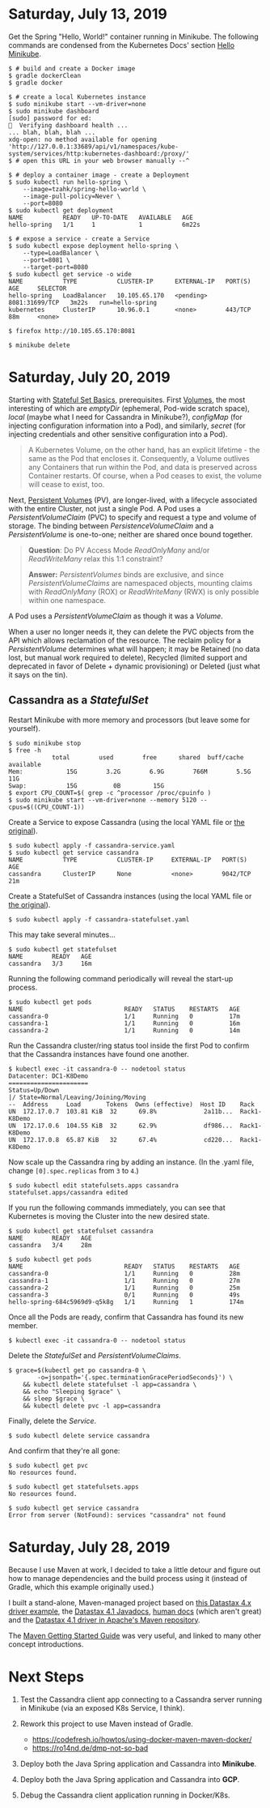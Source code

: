 Saturday, July 13, 2019
========================

Get the Spring "Hello, World!" container running in Minikube. The following
commands are condensed from the Kubernetes Docs' section [Hello Minikube](https://kubernetes.io/docs/tutorials/hello-minikube/).

    $ # build and create a Docker image
    $ gradle dockerClean
    $ gradle docker

    $ # create a local Kubernetes instance
    $ sudo minikube start --vm-driver=none
    $ sudo minikube dashboard
    [sudo] password for ed:
    🤔  Verifying dashboard health ...
    ... blah, blah, blah ...
    xdg-open: no method available for opening 'http://127.0.0.1:33689/api/v1/namespaces/kube-system/services/http:kubernetes-dashboard:/proxy/'
    $ # open this URL in your web browser manually --^

    $ # deploy a container image - create a Deployment
    $ sudo kubectl run hello-spring \
        --image=tzahk/spring-hello-world \
        --image-pull-policy=Never \
        --port=8080
    $ sudo kubectl get deployment
    NAME           READY   UP-TO-DATE   AVAILABLE   AGE
    hello-spring   1/1     1            1           6m22s

    $ # expose a service - create a Service
    $ sudo kubectl expose deployment hello-spring \
        --type=LoadBalancer \
        --port=8081 \
        --target-port=8080
    $ sudo kubectl get service -o wide
    NAME           TYPE           CLUSTER-IP      EXTERNAL-IP   PORT(S)          AGE     SELECTOR
    hello-spring   LoadBalancer   10.105.65.170   <pending>     8081:31699/TCP   3m22s   run=hello-spring
    kubernetes     ClusterIP      10.96.0.1       <none>        443/TCP          88m     <none>

    $ firefox http://10.105.65.170:8081

    $ minikube delete


Saturday, July 20, 2019
========================

Starting with [Stateful Set
Basics](https://kubernetes.io/docs/tutorials/stateful-application/basic-stateful-set/),
prerequisites. First
[Volumes](https://kubernetes.io/docs/concepts/storage/volumes/), the most
interesting of which are _emptyDir_ (ephemeral, Pod-wide scratch space),
_local_ (maybe what I need for Cassandra in Minikube?), _configMap_ (for
injecting configuration information into a Pod), and similarly, _secret_ (for
injecting credentials and other sensitive configuration into a Pod).

> A Kubernetes Volume, on the other hand, has an explicit lifetime - the same
as the Pod that encloses it. Consequently, a Volume outlives any Containers
that run within the Pod, and data is preserved across Container restarts. Of
course, when a Pod ceases to exist, the volume will cease to exist, too.

Next, [Persistent
Volumes](https://kubernetes.io/docs/concepts/storage/persistent-volumes/) (PV),
are longer-lived, with a lifecycle associated with the entire Cluster, not just
a single Pod. A Pod uses a _PersistentVolumeClaim_ (PVC) to specify and request
a type and volume of storage. The binding between _PersistenceVolumeClaim_ and
a _PersistentVolume_ is one-to-one; neither are shared once bound together.

> **Question**: Do PV Access Mode _ReadOnlyMany_ and/or _ReadWriteMany_ relax
this 1:1 constraint?
>
> **Answer:** _PersistentVolumes_ binds are exclusive, and since
_PersistentVolumeClaims_ are namespaced objects, mounting claims with
_ReadOnlyMany_ (ROX) or _ReadWriteMany_ (RWX) is only possible within one
namespace.

A Pod uses a _PersistentVolumeClaim_ as though it was a _Volume_.

When a user no longer needs it, they can delete the PVC objects from the API
which allows reclamation of the resource. The reclaim policy for a
_PersistentVolume_ determines what will happen; it may be Retained (no data
lost, but manual work required to delete), Recycled (limited support and
deprecated in favor of Delete + dynamic provisioning) or Deleted (just what it
says on the tin).

Cassandra as a _StatefulSet_
-----------------------------

Restart Minikube with more memory and processors (but leave some for yourself).

    $ sudo minikube stop
    $ free -h
                total        used        free      shared  buff/cache   available
    Mem:            15G        3.2G        6.9G        766M        5.5G         11G
    Swap:           15G          0B         15G
    $ export CPU_COUNT=$( grep -c ^processor /proc/cpuinfo )
    $ sudo minikube start --vm-driver=none --memory 5120 --cpus=$((CPU_COUNT-1))

Create a Service to expose Cassandra (using the local YAML file or [the
original](https://raw.githubusercontent.com/kubernetes/website/master/content/en/examples/application/cassandra/cassandra-service.yaml)).

    $ sudo kubectl apply -f cassandra-service.yaml
    $ sudo kubectl get service cassandra
    NAME           TYPE           CLUSTER-IP     EXTERNAL-IP   PORT(S)          AGE
    cassandra      ClusterIP      None           <none>        9042/TCP         21m

Create a StatefulSet of Cassandra instances (using the local YAML file or [the
original](https://raw.githubusercontent.com/kubernetes/website/master/content/en/examples/application/cassandra/cassandra-statefulset.yaml)).

    $ sudo kubectl apply -f cassandra-statefulset.yaml

This may take several minutes...

    $ sudo kubectl get statefulset
    NAME        READY   AGE
    cassandra   3/3     16m

Running the following command periodically will reveal the start-up process.

    $ sudo kubectl get pods
    NAME                            READY   STATUS    RESTARTS   AGE
    cassandra-0                     1/1     Running   0          17m
    cassandra-1                     1/1     Running   0          16m
    cassandra-2                     1/1     Running   0          14m

Run the Cassandra cluster/ring status tool inside the first Pod to
confirm that the Cassandra instances have found one another.

    $ kubectl exec -it cassandra-0 -- nodetool status
    Datacenter: DC1-K8Demo
    ======================
    Status=Up/Down
    |/ State=Normal/Leaving/Joining/Moving
    --  Address     Load       Tokens  Owns (effective)  Host ID    Rack
    UN  172.17.0.7  103.81 KiB  32      69.8%             2a11b...  Rack1-K8Demo
    UN  172.17.0.6  104.55 KiB  32      62.9%             df986...  Rack1-K8Demo
    UN  172.17.0.8  65.87 KiB   32      67.4%             cd220...  Rack1-K8Demo

Now scale up the Cassandra ring by adding an instance. (In the .yaml file,
change `[0].spec.replicas` from `3` to `4`.)

    $ sudo kubectl edit statefulsets.apps cassandra
    statefulset.apps/cassandra edited

If you run the following commands immediately, you can see that Kubernetes is
moving the Cluster into the new desired state.

    $ sudo kubectl get statefulset cassandra
    NAME        READY   AGE
    cassandra   3/4     28m

    $ sudo kubectl get pods
    NAME                            READY   STATUS    RESTARTS   AGE
    cassandra-0                     1/1     Running   0          28m
    cassandra-1                     1/1     Running   0          27m
    cassandra-2                     1/1     Running   0          25m
    cassandra-3                     0/1     Running   0          49s
    hello-spring-684c5969d9-q5k8g   1/1     Running   1          174m

Once all the Pods are ready, confirm that Cassandra has found its new member.

    $ kubectl exec -it cassandra-0 -- nodetool status

Delete the _StatefulSet_ and _PersistentVolumeClaims_.

    $ grace=$(kubectl get po cassandra-0 \
            -o=jsonpath='{.spec.terminationGracePeriodSeconds}') \
        && kubectl delete statefulset -l app=cassandra \
        && echo "Sleeping $grace" \
        && sleep $grace \
        && kubectl delete pvc -l app=cassandra

Finally, delete the _Service_.

    $ sudo kubectl delete service cassandra

And confirm that they're all gone:

    $ sudo kubectl get pvc
    No resources found.
    
    $ sudo kubectl get statefulsets.apps 
    No resources found.
     
    $ sudo kubectl get service cassandra
    Error from server (NotFound): services "cassandra" not found


Saturday, July 28, 2019
========================

Because I use Maven at work, I decided to take a little detour and figure out
how to manage dependencies and the build process using it (instead of Gradle,
which this example originally used.)

I built a stand-alone, Maven-managed project based on [this Datastax 4.x driver
example](https://github.com/datastax/java-driver/blob/4.x/examples/src/main/java/com/datastax/oss/driver/examples/basic/ReadCassandraVersion.java),
the [Datastax 4.1 Javadocs](https://docs.datastax.com/en/drivers/java/4.1/),
[human docs](https://docs.datastax.com/en/developer/java-driver/4.1/) (which
aren't great) and the [Datastax 4.1 driver in Apache's Maven
repository](http://repo.maven.apache.org/maven2/com/datastax/oss/java-driver-core/4.1.0/).

The [Maven Getting Started
Guide](https://maven.apache.org/guides/getting-started/index.html) was very
useful, and linked to many other concept introductions.


Next Steps
===========

1. Test the Cassandra client app connecting to a Cassandra server running in
Minikube (via an exposed K8s Service, I think).

1. Rework this project to use Maven instead of Gradle.
    - https://codefresh.io/howtos/using-docker-maven-maven-docker/
    - https://ro14nd.de/dmp-not-so-bad

1. Deploy both the Java Spring application and Cassandra into **Minikube**.

1. Deploy both the Java Spring application and Cassandra into **GCP**.

1. Debug the Cassandra client application running in Docker/K8s.
